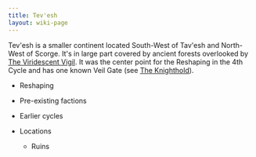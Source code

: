 ```yaml
---
title: Tev'esh
layout: wiki-page
---
```


Tev'esh is a smaller continent located South-West of Tav'esh and North-West of Scorge. It's in large part covered by ancient forests overlooked by [The Viridescent Vigil](/wiki/organisations/The-Viridescent-Vigil). It was the center point for the Reshaping in the 4th Cycle and has one known Veil Gate (see [The Knighthold](/wiki/places/The-Knighthold)).

- Reshaping
- Pre-existing factions

- Earlier cycles

- Locations
    - Ruins